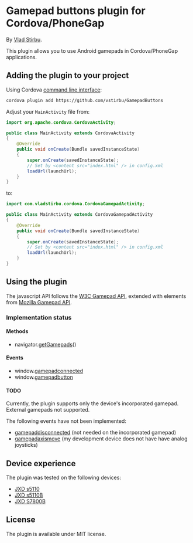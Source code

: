 # Gamepad buttons plugin for Cordova/PhoneGap

By [Vlad Stirbu](https://github.com/vstirbu).

This plugin allows you to use Android gamepads in Cordova/PhoneGap applications.

## Adding the plugin to your project

Using Cordova [command line interface](http://cordova.apache.org/docs/en/edge/guide_cli_index.md.html#The%20Command-Line%20Interface):

```bash
cordova plugin add https://github.com/vstirbu/GamepadButtons
```

Adjust your `MainActivity` file from:

```java
import org.apache.cordova.CordovaActivity;

public class MainActivity extends CordovaActivity
{
    @Override
    public void onCreate(Bundle savedInstanceState)
    {
        super.onCreate(savedInstanceState);
        // Set by <content src="index.html" /> in config.xml
        loadUrl(launchUrl);
    }
}
```

to:

```java
import com.vladstirbu.cordova.CordovaGamepadActivity;

public class MainActivity extends CordovaGamepadActivity
{
    @Override
    public void onCreate(Bundle savedInstanceState)
    {
        super.onCreate(savedInstanceState);
        // Set by <content src="index.html" /> in config.xml
        loadUrl(launchUrl);
    }
}
```

## Using the plugin

The javascript API follows the [W3C Gamepad API](https://dvcs.w3.org/hg/gamepad/raw-file/default/gamepad.html), extended with elements from [Mozilla Gamepad API](https://developer.mozilla.org/en-US/docs/API/Gamepad/Using_Gamepad_API).

### Implementation status

#### Methods

* navigator.[getGamepads](https://dvcs.w3.org/hg/gamepad/raw-file/default/gamepad.html#idl-def-Navigator)()

#### Events

* window.[gamepadconnected](https://dvcs.w3.org/hg/gamepad/raw-file/default/gamepad.html#the-gamepadconnected-event)
* window.[gamepadbutton](https://developer.mozilla.org/en-US/docs/Web/Guide/API/Gamepad?redirectlocale=en-US&redirectslug=API%2FGamepad%2FUsing_Gamepad_API#nslDOMGamepadButtonEvent)

#### TODO

Currently, the plugin supports only the device's incorporated gamepad. External gamepads not supported.

The following events have not been implemented:

* [gamepaddisconnected](https://dvcs.w3.org/hg/gamepad/raw-file/default/gamepad.html#the-gamepaddisconnected-event) (not needed on the incorporated gamepad)
* [gamepadaxismove](https://developer.mozilla.org/en-US/docs/Web/Guide/API/Gamepad?redirectlocale=en-US&redirectslug=API%2FGamepad%2FUsing_Gamepad_API#nslDOMGamepadAxisMoveEvent) (my development device does not have have analog joysticks)

## Device experience

The plugin was tested on the following devices:

* [JXD s5110](http://www.jxd.hk/products.asp?id=611&selectclassid=009006)
* [JXD s5110B](http://www.jxd.hk/game-console/s5110b/)
* [JXD S7800B](http://www.jxd.hk/game-console/s7800b/)

## License

The plugin is available under MIT license.
